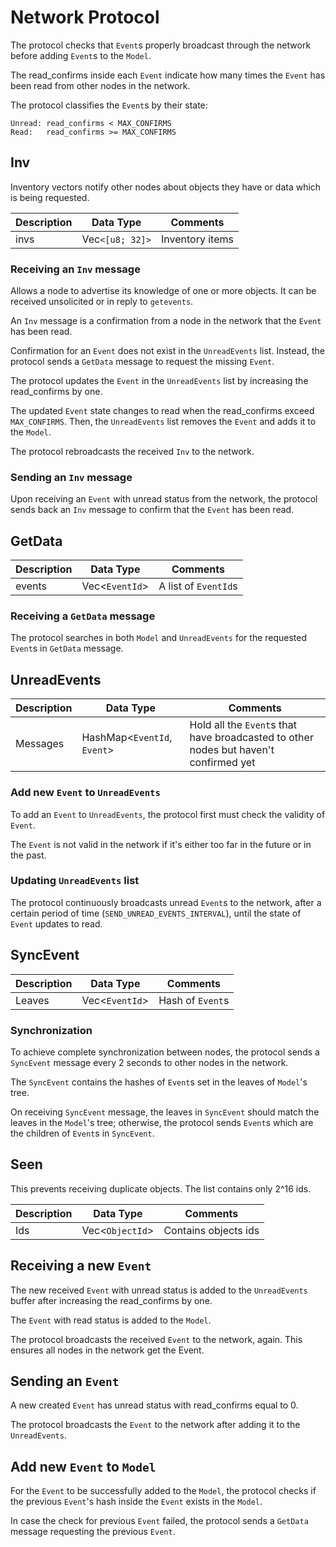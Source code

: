 # Network Protocol

The protocol checks that `Event`s properly broadcast through the
network before adding `Event`s to the `Model`.

The read_confirms inside each `Event` indicate how many times the `Event` has
been read from other nodes in the network.

The protocol classifies the `Event`s by their state:

```text
Unread: read_confirms < MAX_CONFIRMS
Read:	read_confirms >= MAX_CONFIRMS
```

## Inv

Inventory vectors notify other nodes about objects they have or data which is being requested.

| Description   | Data Type            | Comments                   |
|-------------- | -------------------- | -------------------------- |
| invs          | Vec`<[u8; 32]>`      | Inventory items            |

### Receiving an `Inv` message

Allows a node to advertise its knowledge of one or more objects. It can be received unsolicited
or in reply to `getevents`.

An `Inv` message is a confirmation from a node in the network that the `Event`
has been read.

Confirmation for an `Event` does not exist in the `UnreadEvents` list.
Instead, the protocol sends a `GetData` message to request the missing `Event`.

The protocol updates the `Event` in the `UnreadEvents` list by increasing the
read_confirms by one.

The updated `Event` state changes to read when the read_confirms exceed
`MAX_CONFIRMS`. Then, the `UnreadEvents` list removes the `Event` and adds it to the `Model`.

The protocol rebroadcasts the received `Inv` to the network.

### Sending an `Inv` message

Upon receiving an `Event` with unread status from the network, the protocol sends back
an `Inv` message to confirm that the `Event` has been read.

## GetData

| Description   | Data Type            | Comments                   |
|-------------- | -------------------- | -------------------------- |
| events        | Vec<`EventId`>       | A list of `EventId`s       |

### Receiving a `GetData` message

The protocol searches in both `Model` and `UnreadEvents` for the requested `Event`s
in `GetData` message.

## UnreadEvents

| Description | Data Type                   | Comments                                                                             |
|-------------|---------------------------- | -------------------------------------------------------------------------------------|
| Messages    | HashMap<`EventId`, `Event`> | Hold all the `Event`s that have broadcasted to other nodes but haven't confirmed yet |

### Add new `Event` to `UnreadEvents`

To add an `Event` to `UnreadEvents`, the protocol first must check the validity of
`Event`.

The `Event` is not valid in the network if it's either too far in the future or in the past.

### Updating `UnreadEvents` list

The protocol continuously broadcasts unread `Event`s to the network,
after a certain period of time (`SEND_UNREAD_EVENTS_INTERVAL`),
until the state of `Event` updates to read.

## SyncEvent

| Description | Data Type       | Comments                      |
|-------------|---------------- |------------------------------ |
| Leaves      | Vec<`EventId`>  | Hash of `Event`s              |

### Synchronization

To achieve complete synchronization between nodes, the protocol sends a
`SyncEvent` message every 2 seconds to other nodes in the network.

The `SyncEvent` contains the hashes of `Event`s set in the leaves of `Model`'s tree.

On receiving `SyncEvent` message, the leaves in `SyncEvent` should match the
leaves in the `Model`'s tree; otherwise, the protocol sends `Event`s which are the children of
`Event`s in `SyncEvent`.

## Seen

This prevents receiving duplicate objects.
The list contains only 2^16 ids.

| Description | Data Type       | Comments                      |
| ----------- | --------------- |------------------------------ |
| Ids         | Vec<`ObjectId`> | Contains objects ids          |

## Receiving a new `Event`

The new received `Event` with unread status is added to the `UnreadEvents` buffer after
increasing the read_confirms by one.

The `Event` with read status is added to the `Model`.

The protocol broadcasts the received `Event` to the network, again. This ensures all nodes
in the network get the Event.

## Sending an `Event`

A new created `Event` has unread status with read_confirms equal to 0.

The protocol broadcasts the `Event` to the network after adding it to the
`UnreadEvents`.

## Add new `Event` to `Model`

For the `Event` to be successfully added to the `Model`, the protocol checks if
the previous `Event`'s hash inside the `Event` exists in the `Model`.

In case the check for previous `Event` failed, the protocol
sends a `GetData` message requesting the previous `Event`.
